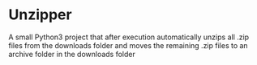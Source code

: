 # Unzipper
 A small Python3 project that after execution automatically unzips all .zip files from the downloads folder  and moves the remaining .zip files to an archive folder in the downloads folder
